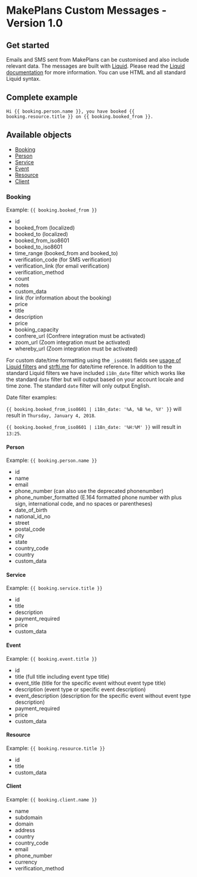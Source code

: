 # MakePlans Custom Messages - Version 1.0

## Get started

Emails and SMS sent from MakePlans can be customised and also include relevant data. The messages are built with [Liquid](http://liquidmarkup.org). Please read the [Liquid documentation](https://github.com/Shopify/liquid/wiki) for more information. You can use HTML and all standard Liquid syntax.

## Complete example

```
Hi {{ booking.person.name }}, you have booked {{ booking.resource.title }} on {{ booking.booked_from }}.
```

## Available objects

* [Booking](#booking)
* [Person](#person)
* [Service](#service)
* [Event](#event)
* [Resource](#resoure)
* [Client](#client)

### Booking

Example: `{{ booking.booked_from }}`

* id
* booked_from (localized)
* booked_to (localized)
* booked_from_iso8601
* booked_to_iso8601
* time_range (booked_from and booked_to)
* verification_code (for SMS verification)
* verification_link (for email verification)
* verification_method
* count
* notes
* custom_data
* link (for information about the booking)
* price
* title
* description
* price
* booking_capacity
* confrere_url (Confrere integration must be activated)
* zoom_url (Zoom integration must be activated)
* whereby_url (Zoom integration must be activated)

For custom date/time formatting using the `_iso8601` fields see [usage of Liquid filters](https://docs.shopify.com/themes/liquid-documentation/filters/additional-filters#date) and [strfti.me](http://www.strfti.me) for date/time reference. In addition to the standard Liquid filters we have included `i18n_date` filter which works like the standard `date` filter but will output based on your account locale and time zone. The standard `date` filter will only output English.

Date filter examples:

`{{ booking.booked_from_iso8601 | i18n_date: '%A, %B %e, %Y' }}` will result in `Thursday, January 4, 2018`.

`{{ booking.booked_from_iso8601 | i18n_date: '%H:%M' }}` will result in `13:25`.

#### Person

Example: `{{ booking.person.name }}`

* id
* name
* email
* phone_number (can also use the deprecated phonenumber)
* phone_number_formatted (E.164 formatted phone number with plus sign, international code, and no spaces or parentheses)
* date_of_birth
* national_id_no
* street
* postal_code
* city
* state
* country_code
* country
* custom_data

#### Service

Example: `{{ booking.service.title }}`

* id
* title
* description
* payment_required
* price
* custom_data

#### Event

Example: `{{ booking.event.title }}`

* id
* title (full title including event type title)
* event_title (title for the specific event without event type title)
* description (event type or specific event description)
* event_description (description for the specific event without event type description)
* payment_required
* price
* custom_data

#### Resource

Example: `{{ booking.resource.title }}`

* id
* title
* custom_data

#### Client

Example: `{{ booking.client.name }}`

* name
* subdomain
* domain
* address
* country
* country_code
* email
* phone_number
* currency
* verification_method
